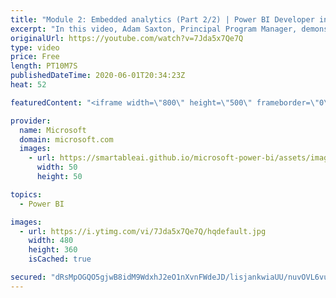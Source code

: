 ```yaml
---
title: "Module 2: Embedded analytics (Part 2/2) | Power BI Developer in a Day"
excerpt: "In this video, Adam Saxton, Principal Program Manager, demonstrates a sample Power BI embedded analytics solution that monitors warehouse operations. This is video 7 of 20.    The Power BI Developer in a Day online course empowers you as an app developer with the technical knowledge required to embed"
originalUrl: https://youtube.com/watch?v=7Jda5x7Qe7Q
type: video
price: Free
length: PT10M7S
publishedDateTime: 2020-06-01T20:34:23Z
heat: 52

featuredContent: "<iframe width=\"800\" height=\"500\" frameborder=\"0\" src=\"https://www.youtube.com/embed/7Jda5x7Qe7Q\" allow=\"accelerometer; autoplay; encrypted-media; gyroscope; picture-in-picture\" allowfullscreen></iframe>"

provider:
  name: Microsoft
  domain: microsoft.com
  images:
    - url: https://smartableai.github.io/microsoft-power-bi/assets/images/organizations/microsoft.com-50x50.jpg
      width: 50
      height: 50

topics:
  - Power BI

images:
  - url: https://i.ytimg.com/vi/7Jda5x7Qe7Q/hqdefault.jpg
    width: 480
    height: 360
    isCached: true

secured: "dRsMpOGQO5gjwB8idM9WdxhJ2eO1nXvnFWdeJD/lisjankwiaUU/nuvOVL6vueJ7hHloqQ7s+tajDuNoPXld0ylzvGeohfjXoA1bWzhsPyOksGYHYigg51KGvfCuomGeG7jjps/I3r/0tVUed1yzb/ULvsxH5/hZW/Zrs3cxOXtBFsV0fseNDorsdYYwT7MfUxzmgG5e/Lo+CYiAbcLlotv+p7yJCa3j2xJ9fSbXWIyV0igunq4mdYdzlBfwJ3AaExXTYFt7Hzbgjg/0mpe7VRuaQgy4WT0X587JIDDcfRkzeRbO4ba6QhUUR/OEiJYgkbgEaaQrqpZNOju4MSry3JVNP4uE0xhsJl7uNRMdqgiG0CZ5HIcXY3YNBRywMmzmiFUbn1kcKUwjdzTQ+49lj2gWC8jPyjiijiMqsnyIqPw=;5+9wMGtqityZ2jN5yb3ZyQ=="
---
```


